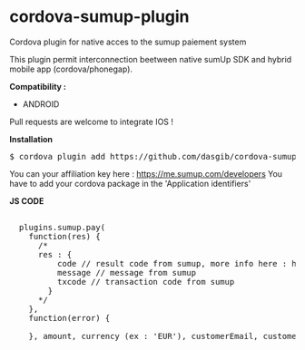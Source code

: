 # cordova-sumup-plugin
Cordova plugin for native acces to the sumup paiement system

This plugin permit interconnection beetween native sumUp SDK and hybrid mobile app (cordova/phonegap).

<b>Compatibility :</b>
- ANDROID

Pull requests are welcome to integrate IOS !

<b>Installation</b>

<pre>
$ cordova plugin add https://github.com/dasgib/cordova-sumup-plugin --variable SUMUP_API_KEY=YOUR_AFFILIATION_KEY
</pre>

You can your affiliation key here : https://me.sumup.com/developers
You have to add your cordova package in the 'Application identifiers'

<b>JS CODE</b>

<pre>

  plugins.sumup.pay(
    function(res) {
      /*
      res : {
          code // result code from sumup, more info here : https://github.com/sumup/sumup-android-sdk#1-response-fields
          message // message from sumup
          txcode // transaction code from sumup
        }
      */
    },
    function(error) {

    }, amount, currency (ex : 'EUR'), customerEmail, customerPhone);

</pre>
